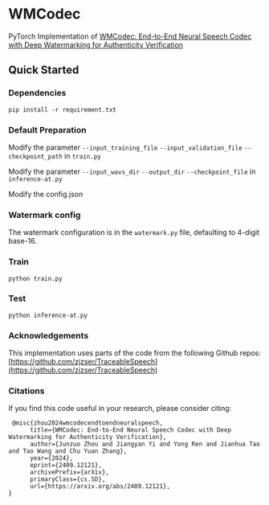 # WMCodec
PyTorch Implementation of [WMCodec: End-to-End Neural Speech Codec with Deep Watermarking for Authenticity Verification](https://arxiv.org/abs/2409.12121)

## Quick Started
### Dependencies
  `pip install -r requirement.txt`

### Default Preparation
Modify the parameter `--input_training_file` `--input_validation_file` `--checkpoint_path` in `train.py`

Modify the parameter `--input_wavs_dir` `--output_dir` `--checkpoint_file` in `inference-at.py`

Modify the config.json

### Watermark config
The watermark configuration is in the `watermark.py` file, defaulting to 4-digit base-16.

### Train
 `python train.py `

### Test
 `python inference-at.py `

### Acknowledgements
This implementation uses parts of the code from the following Github repos: [https://github.com/zjzser/TraceableSpeech](https://github.com/zjzser/TraceableSpeech)

### Citations
If you find this code useful in your research, please consider citing:
```
 @misc{zhou2024wmcodecendtoendneuralspeech,
      title={WMCodec: End-to-End Neural Speech Codec with Deep Watermarking for Authenticity Verification}, 
      author={Junzuo Zhou and Jiangyan Yi and Yong Ren and Jianhua Tao and Tao Wang and Chu Yuan Zhang},
      year={2024},
      eprint={2409.12121},
      archivePrefix={arXiv},
      primaryClass={cs.SD},
      url={https://arxiv.org/abs/2409.12121}, 
}
```
